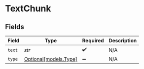 # TextChunk


## Fields

| Field                                      | Type                                       | Required                                   | Description                                |
| ------------------------------------------ | ------------------------------------------ | ------------------------------------------ | ------------------------------------------ |
| `text`                                     | *str*                                      | :heavy_check_mark:                         | N/A                                        |
| `type`                                     | [Optional[models.Type]](../models/type.md) | :heavy_minus_sign:                         | N/A                                        |